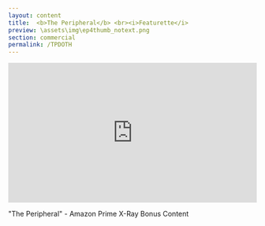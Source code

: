 ```yaml
---
layout: content
title:  <b>The Peripheral</b> <br><i>Featurette</i>
preview: \assets\img\ep4thumb_notext.png
section: commercial
permalink: /TPDOTH
---
```



<div style="padding:56.25% 0 0 0;position:relative;"><iframe src="https://player.vimeo.com/video/794316031?h=b098ea64b1&amp;badge=0&amp;autopause=0&amp;player_id=0&amp;app_id=58479" frameborder="0" allow="autoplay; fullscreen; picture-in-picture" allowfullscreen style="position:absolute;top:0;left:0;width:100%;height:100%;" title="The Peripheral - Danger on the Horizon | Amazon Prime Video"></iframe></div><script src="https://player.vimeo.com/api/player.js"></script>

"The Peripheral" - Amazon Prime X-Ray Bonus Content